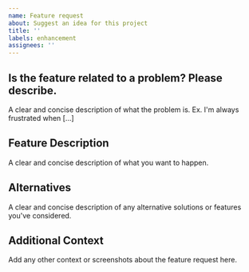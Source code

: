 ```yaml
---
name: Feature request
about: Suggest an idea for this project
title: ''
labels: enhancement
assignees: ''
---
```


## Is the feature related to a problem? Please describe.
A clear and concise description of what the problem is. Ex. I'm always frustrated when [...]

## Feature Description
A clear and concise description of what you want to happen.

## Alternatives
A clear and concise description of any alternative solutions or features you've considered.

## Additional Context
Add any other context or screenshots about the feature request here.
